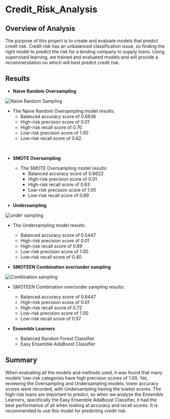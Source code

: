 # Credit_Risk_Analysis

## Overview of Analysis
The purpose of this project is to create and evaluate models that predict credit risk. Credit risk has an unbalanced classification issue, so finding the right model to predict the risk for a lending company to supply loans. Using supervised learning, we trained and evaluated models and will provide a recommendation on which will best predict credit risk. 

## Results
- **Naive Random Oversampling**

![Naive Random Sampling](https://user-images.githubusercontent.com/102122063/183328168-377b9bd1-c289-4060-b7e6-870681d078e1.PNG)

  - The Naive Random Oversampling model results:
    - Balanced accuracy score of 0.6636
    - High-risk precision score of 0.01
    - High-risk recall score of 0.70
    - Low-risk precision score of 1.00
    - Low-risk recall score of 0.62.
<br />

- **SMOTE Oversampling**

  - The SMOTE Oversampling model results:
    - Balanced accuracy score of 0.6622
    - High-risk precision score of 0.01
    - High-risk recall score of 0.63
    - Low-risk precision score of 1.00
    - Low-risk recall score of 0.69
    
- **Undersampling**
 
![under sampling](https://user-images.githubusercontent.com/102122063/183328191-2107f180-7ae7-463f-9d32-ca4deb766d07.PNG)

- The Undersampling model results:
    - Balanced accuracy score of 0.5447
    - High-risk precision score of 0.01
    - High-risk recall score of 0.69
    - Low-risk precision score of 1.00
    - Low-risk recall score of 0.40
   
- **SMOTEEN Combination over/under sampling**

![Combination sampling](https://user-images.githubusercontent.com/102122063/183328234-93fa7f42-5241-4d38-b8cf-130e8f82d1c7.PNG)

  - SMOTEEN Combination over/under sampling results:
    - Balanced accuracy score of 0.6447
    - High-risk precision score of 0.01
    - High-risk recall score of 0.72
    - Low-risk precision score of 1.00
    - Low-risk recall score of 0.57 
    
- **Ensemble Learners**
  - Balanced Random Forest Classifier
  - Easy Ensemble AdaBoost Classifier

## Summary
When evaluating all the models and methods used, it was found that many models’ low-risk categories have high precision scores of 1.00. Yet, reviewing the Oversampling and Undersampling models, lower accuracy scores were recorded, with Undersampling having the lowest scores. The high-risk loans are important to predict, so when we analyze the Ensemble Learners, specifically the Easy Ensemble AdaBoost Classifier, it had the best performance of all when looking at accuracy and recall scores. It is recommended to use this model for predicting credit risk. 
